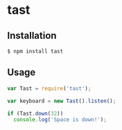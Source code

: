 # tast

## Installation

```
$ npm install tast
```

## Usage

```javascript
var Tast = require('tast');

var keyboard = new Tast().listen();

if (Tast.down(32))
  console.log('Space is down!');
```